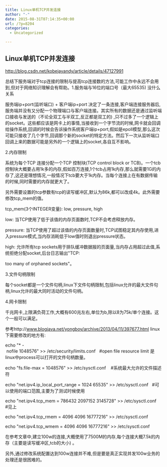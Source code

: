 ```yaml
---
title: Linux单机TCP并发连接
author: "-"
date: 2015-08-31T07:14:35+00:00
url: /?p=8204
categories:
  - Uncategorized

---
```

## Linux单机TCP并发连接
http://blog.csdn.net/kobejayandy/article/details/47127991


总结下服务端对于tcp连接的限制与提高tcp连接数的方法,可能工作中永远不会用到,但对于网络知识理解会有帮助。1.服务端与16位的端口号（最大65535) 没什么关系
  
服务端ip+port(监听端口) + 客户端ip+port 决定了一条连接,客户端连接服务器后,服务端并没有又分配一个物理端口与客户端连接。其实所有的数据还是通过监听端口接收与发送的（不论全双工与半双工,反正都是双工的) ,只不过多了一个逻辑上的socket。这些都应该是网卡上的事情,当接收到一个字节流的时候,网卡就会回调给操作系统,回调的时候会告诉操作系统客户端ip+port,假如是epoll模型,那么这次可能只接收了几个字节,回调那个新的socket的特定方法。然后下一次从监听端口回调上来的数据可能是另外的一个逻辑上的socket,各自互不影响。

2.内存限制
  
系统为每个TCP 连接分配一个TCP 控制块(TCP control block or TCB)。一个tcb控制块大概要占用1k多的内存,假如百万连接,1个tcb占用1k内存,那么就需要1G的内存了,这还是理想情况,一般情况下tcb要大于1k内存。当每个连接上在有数据传输的时候,同时需要的内存就更大了。

另外需要设置的tcp参数有tcp的读写缓冲区,默认为86k,都可以改成4k。此外需要修改tcp_mem的值。

tcp_mem(3个INTEGER变量): low, pressure, high
  
low: 当TCP使用了低于该值的内存页面数时,TCP不会考虑释放内存。
  
pressure: 当TCP使用了超过该值的内存页面数量时,TCP试图稳定其内存使用,进入pressure模式,当内存消耗低于low值时则退出pressure状态。
  
high: 允许所有tcp sockets用于排队缓冲数据报的页面量,当内存占用超过此值,系统拒绝分配socket,后台日志输出"TCP:
  
too many of orphaned sockets"。
  
3.文件句柄限制
  
每个socket都是一个文件句柄,linux下文件句柄限制,包括linux允许的最大文件句柄,linux允许的最大同时活动的文件句柄。

4.网卡限制
  
千兆网卡,上限满负荷工作,大概有600兆左右,单位为b,除以8为75k/单个连接。这个一般可以满足。

参考http://www.blogjava.net/yongboy/archive/2013/04/11/397677.html linux下需要修改的地方有: 
  
echo "* - nofile 1048576" >> /etc/security/limits.conf   #open file resource limit 是linux中process可以打开的文件句柄数量。
  
echo "fs.file-max = 1048576" >> /etc/sysctl.conf    #系统最大允许的文件描述符
  
echo "net.ipv4.ip_local_port_range = 1024 65535" >> /etc/sysctl.conf   #可以使用的端口范围,主要为了测试时候使用
  
echo "net.ipv4.tcp_mem = 786432 2097152 3145728" >> /etc/sysctl.conf   #见上
  
echo "net.ipv4.tcp_rmem = 4096 4096 16777216" >> /etc/sysctl.conf
  
echo "net.ipv4.tcp_wmem = 4096 4096 16777216" >> /etc/sysctl.conf
  
在参考文章中,建立100w的连接,大概使用了7500M的内存,每个连接大概7.5k的内存（主要是读写缓冲区,tcb的大小) 。

另外,通过修改系统配置达到100w连接并不难,但是要是真正实现并发100w业务的处理还是很困难的。